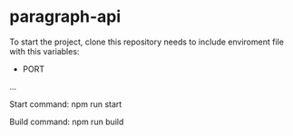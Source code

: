 # paragraph-api
To start the project, clone this repository needs to include enviroment file with this variables:
- PORT

...

Start command: npm run start

Build command: npm run build
